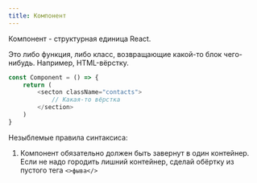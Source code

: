 ```yaml
---
title: Компонент
---
```

Компонент - структурная единица React.

Это либо функция, либо класс, возвращающие какой-то блок чего-нибудь. Например, HTML-вёрстку. 

```react.js
const Component = () => {
	return (
		<secton className="contacts">
			// Какая-то вёрстка
		</section>
	)
}
```

Незыблемые правила синтаксиса:

1. Компонент обязательно должен быть завернут в один контейнер. Если не надо городить лишний контейнер, сделай обёртку из пустого тега `<>фыва</>`
